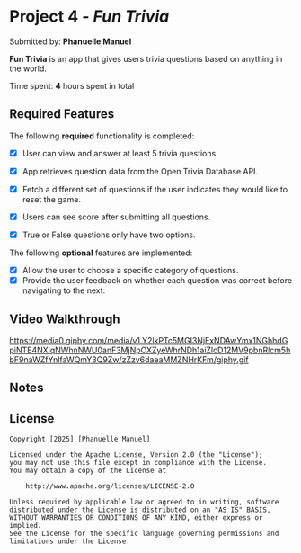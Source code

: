# Project 4 - *Fun Trivia*

Submitted by: **Phanuelle Manuel**

**Fun Trivia** is an app that gives users trivia questions based on anything in the world. 

Time spent: **4** hours spent in total

## Required Features

The following **required** functionality is completed:

- [x] User can view and answer at least 5 trivia questions.
- [x] App retrieves question data from the Open Trivia Database API.
- [x] Fetch a different set of questions if the user indicates they would like to reset the game.
- [x] Users can see score after submitting all questions.
- [x] True or False questions only have two options.


The following **optional** features are implemented:

  
- [x] Allow the user to choose a specific category of questions.
- [x] Provide the user feedback on whether each question was correct before navigating to the next.

## Video Walkthrough

https://media0.giphy.com/media/v1.Y2lkPTc5MGI3NjExNDAwYmx1NGhhdGpiNTE4NXlqNWhnNWU0anF3MjNpOXZyeWhrNDh1aiZlcD12MV9pbnRlcm5hbF9naWZfYnlfaWQmY3Q9Zw/zZzv6daeaMMZNHrKFm/giphy.gif

## Notes


## License

    Copyright [2025] [Phanuelle Manuel]

    Licensed under the Apache License, Version 2.0 (the "License");
    you may not use this file except in compliance with the License.
    You may obtain a copy of the License at

        http://www.apache.org/licenses/LICENSE-2.0

    Unless required by applicable law or agreed to in writing, software
    distributed under the License is distributed on an "AS IS" BASIS,
    WITHOUT WARRANTIES OR CONDITIONS OF ANY KIND, either express or implied.
    See the License for the specific language governing permissions and
    limitations under the License.

